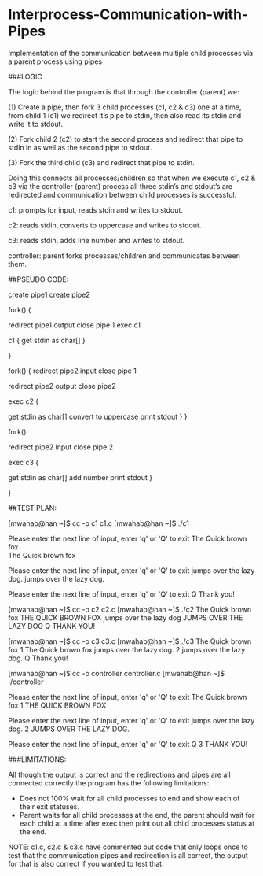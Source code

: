 # Interprocess-Communication-with-Pipes
Implementation of the communication between multiple child processes via a parent process using pipes



###LOGIC


The logic behind the program is that through the controller (parent) we:

(1) Create a pipe, then fork 3 child processes (c1, c2 & c3) one at a time, 
from child 1 (c1) we redirect it’s pipe to stdin, then also read its stdin and write it to stdout.

(2) Fork child 2 (c2) to start the second process and redirect that pipe to stdin in as well as the second pipe to stdout. 

(3) Fork the third child (c3) and redirect that pipe to stdin. 

Doing this connects all processes/children so that when we execute c1, c2 & c3 via the controller (parent) 
process all three stdin’s and stdout’s are redirected and communication between child processes is successful. 


c1: prompts for input, reads stdin and writes to stdout.

c2: reads stdin, converts to uppercase and writes to stdout.

c3: reads stdin, adds line number and writes to stdout.

controller: parent forks processes/children and communicates between them.



##PSEUDO CODE:


create pipe1
create pipe2

fork()
{

redirect pipe1 output
close pipe 1 
exec c1

c1
{
get stdin as char[]
}

}

fork()
{
redirect pipe2 input
close pipe 1

redirect pipe2 output
close pipe2

exec c2
{

get stdin as char[]
convert to uppercase
print stdout
}
}

fork()

redirect pipe2 input
close pipe 2


exec c3
{

get stdin as char[]
add number
print stdout
}

}



##TEST PLAN:

[mwahab@han ~]$ cc -o c1 c1.c
[mwahab@han ~]$ ./c1

Please enter the next line of input, enter 'q' or 'Q' to exit
The Quick brown fox     
The Quick brown fox 

Please enter the next line of input, enter 'q' or 'Q' to exit
jumps over the lazy dog.
jumps over the lazy dog.

Please enter the next line of input, enter 'q' or 'Q' to exit
Q
Thank you!

[mwahab@han ~]$ cc -o c2 c2.c
[mwahab@han ~]$ ./c2
The Quick brown fox
THE QUICK BROWN FOX
jumps over the lazy dog
JUMPS OVER THE LAZY DOG
Q
THANK YOU!

[mwahab@han ~]$ cc -o c3 c3.c
[mwahab@han ~]$ ./c3
The Quick brown fox
 1 The Quick brown fox
jumps over the lazy dog.
 2 jumps over the lazy dog.
Q
Thank you!

[mwahab@han ~]$ cc -o controller controller.c
[mwahab@han ~]$ ./controller

Please enter the next line of input, enter 'q' or 'Q' to exit
The Quick brown fox
 1 THE QUICK BROWN FOX

Please enter the next line of input, enter 'q' or 'Q' to exit
jumps over the lazy dog.
 2 JUMPS OVER THE LAZY DOG.

Please enter the next line of input, enter 'q' or 'Q' to exit
Q
 3 THANK YOU!


###LIMITATIONS: 


All though the output is correct and the redirections and pipes are all connected correctly the program has the following limitations:

- Does not 100% wait for all child processes to end and show each of their exit statuses. 
- Parent waits for all child processes at the end, the parent should wait for each child at a time after exec then print out all child processes status at the end.


NOTE: c1.c, c2.c & c3.c have commented out code that only loops once to test that the communication pipes and redirection is all correct, the output for that is also correct if you wanted to test that.
